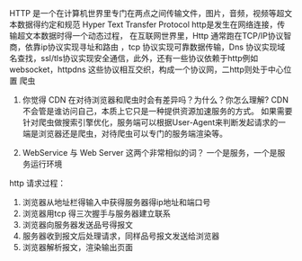 HTTP 是一个在计算机世界里专门在两点之间传输文件，图片，音频，视频等超文本数据得约定和规范
Hyper Text Transfer Protocol
http是发生在网络连接，传输超文本数据时得一个动态过程，
在互联网世界里，Http 通常跑在TCP/IP协议智商，依靠ip协议实现寻址和路由 ，tcp 协议实现可靠数据传输，Dns 协议实现域名查找，ssl/tls协议实现安全通信，此外，还有一些协议依赖于http例如websocket，httpdns 这些协议相互交织，构成一个协议网，二http则处于中心位置
爬虫
1. 你觉得 CDN 在对待浏览器和爬虫时会有差异吗？为什么？你怎么理解?
CDN不会管是谁访问自己，本质上它只是一种提供资源加速服务的方式。
如果需要针对爬虫做搜索引擎优化，服务端可以根据User-Agent来判断发起请求的一端是浏览器还是爬虫，对待爬虫可以专门的服务端渲染等。

2. WebService 与 Web Server 这两个非常相似的词？
一个是服务，一个是服务运行环境

 http 请求过程：
 1. 浏览器从地址栏得输入中获得服务器得ip地址和端口号
 2. 浏览器用tcp 得三次握手与服务器建立联系
 3. 浏览器向服务器发送品号得报文
 4. 服务器收到报文后处理请求，同样品号报文发送给浏览器
 5. 浏览器解析报文，渲染输出页面